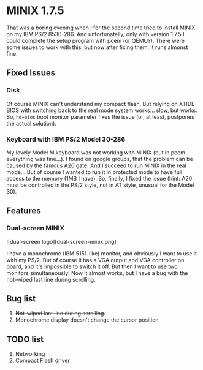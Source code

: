 # MINIX 1.7.5
That was a boring evening when I for the second time tried to
install MINIX on my IBM PS/2 8530-286. And unfortunatelly,
only with version 1.7.5 I could complete the setup program
with pcem (or QEMU?). There were some issues to work with this,
but now after fixing them, it runs almonst fine.

## Fixed Issues
### Disk
Of course MINIX can't understand my compact flash. But relying
on XTIDE BIOS with switching back to the real mode system
works... slow, but works. So, `hd=bios` boot monitor parameter
fixes the issue (or, at least, postpones the actual solution).

### Keyboard with IBM PS/2 Model 30-286
My lovely Model M keyboard was not working
with MINIX (but in pcem everything was fine...).
I found on google groups, that the problem can be caused
by the famous A20 gate. And I succeed to run MINIX in
the real mode... But of course I wanted to run it
in protected mode to have full access to the memory (1MB I have).
So, finally, I fixed the issue (hint: A20 must be controlled
in the PS/2 style, not in AT style, unusual for the Model 30).

## Features
### Dual-screen MINIX

![dual-screen logo][dual-screen-minix.png]

I have a monochrome (IBM 5151-like) monitor, and obviously I want
to use it with my PS/2. But of course it has a VGA output and
VGA controller on board, and it's impossible to switch it off.
But then I want to use two monitors simultaneously! Now it
almost works, but I have a bug with the not-wiped last line
during scrolling.

## Bug list
  1. ~~Not-wiped last line during scrolling.~~
  2. Monochrome display doesn't change the cursor position
## TODO list
  1. Networking
  2. Compact Flash driver
